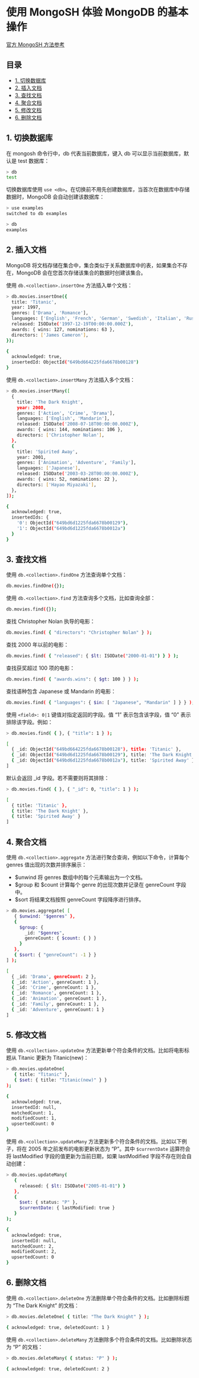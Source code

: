 # 使用 MongoSH 体验 MongoDB 的基本操作<!-- omit in toc -->

[官方 MongoSH 方法参考](https://www.mongodb.com/docs/manual/reference/method)

## 目录<!-- omit in toc -->

- [1. 切换数据库](#1-切换数据库)
- [2. 插入文档](#2-插入文档)
- [3. 查找文档](#3-查找文档)
- [4. 聚合文档](#4-聚合文档)
- [5. 修改文档](#5-修改文档)
- [6. 删除文档](#6-删除文档)

## 1. 切换数据库

在 mongosh 命令行中，db 代表当前数据库，键入 db 可以显示当前数据库，默认是 test 数据库：

```sh
> db
test
```

切换数据库使用 `use <db>`。在切换前不用先创建数据库，当首次在数据库中存储数据时，MongoDB 会自动创建该数据库：

```sh
> use examples
switched to db examples

> db
examples
```

## 2. 插入文档

MongoDB 将文档存储在集合中，集合类似于关系数据库中的表，如果集合不存在，MongoDB 会在您首次存储该集合的数据时创建该集合。

使用 `db.<collection>.insertOne` 方法插入单个文档：

```sh
> db.movies.insertOne({
  title: 'Titanic',
  year: 1997,
  genres: ['Drama', 'Romance'],
  languages: ['English', 'French', 'German', 'Swedish', 'Italian', 'Russian'],
  released: ISODate('1997-12-19T00:00:00.000Z'),
  awards: { wins: 127, nominations: 63 },
  directors: ['James Cameron'],
});

{
  acknowledged: true,
  insertedId: ObjectId("649bd664225fda6678b00128")
}
```

使用 `db.<collection>.insertMany` 方法插入多个文档：

```sh
> db.movies.insertMany([
  {
    title: 'The Dark Knight',
    year: 2008,
    genres: ['Action', 'Crime', 'Drama'],
    languages: ['English', 'Mandarin'],
    released: ISODate('2008-07-18T00:00:00.000Z'),
    awards: { wins: 144, nominations: 106 },
    directors: ['Christopher Nolan'],
  },
  {
    title: 'Spirited Away',
    year: 2001,
    genres: ['Animation', 'Adventure', 'Family'],
    languages: ['Japanese'],
    released: ISODate('2003-03-28T00:00:00.000Z'),
    awards: { wins: 52, nominations: 22 },
    directors: ['Hayao Miyazaki'],
  },
]);

{
  acknowledged: true,
  insertedIds: {
    '0': ObjectId("649bd6d1225fda6678b00129"),
    '1': ObjectId("649bd6d1225fda6678b0012a")
  }
}
```

## 3. 查找文档

使用 `db.<collection>.findOne` 方法查询单个文档：

```sh
db.movies.findOne({});
```

使用 `db.<collection>.find` 方法查询多个文档，比如查询全部：

```sh
db.movies.find({});
```

查找 Christopher Nolan 执导的电影：

```sh
db.movies.find( { "directors": "Christopher Nolan" } );
```

查找 2000 年以前的电影：

```sh
db.movies.find( { "released": { $lt: ISODate("2000-01-01") } } );
```

查找获奖超过 100 项的电影：

```sh
db.movies.find( { "awards.wins": { $gt: 100 } } );
```

查找语种包含 Japanese 或 Mandarin 的电影：

```sh
db.movies.find( { "languages": { $in: [ "Japanese", "Mandarin" ] } } );
```

使用 `<field>: 0|1` 键值对指定返回的字段。值 “1” 表示包含该字段，值 “0” 表示排除该字段。例如：

```sh
> db.movies.find( { }, { "title": 1 } );

[
  { _id: ObjectId("649bd664225fda6678b00128"), title: 'Titanic' },
  { _id: ObjectId("649bd6d1225fda6678b00129"), title: 'The Dark Knight' },
  { _id: ObjectId("649bd6d1225fda6678b0012a"), title: 'Spirited Away' }
]
```

默认会返回 \_id 字段。若不需要则将其排除：

```sh
> db.movies.find( { }, { "_id": 0, "title": 1 } );

[
  { title: 'Titanic' },
  { title: 'The Dark Knight' },
  { title: 'Spirited Away' }
]
```

## 4. 聚合文档

使用 `db.<collection>.aggregate` 方法进行聚合查询，例如以下命令，计算每个 genres 值出现的次数并排序展示：

- $unwind 将 genres 数组中的每个元素输出为一个文档。
- $group 和 $count 计算每个 genre 的出现次数并记录在 genreCount 字段中。
- $sort 将结果文档按照 genreCount 字段降序进行排序。

```sh
> db.movies.aggregate( [
   { $unwind: "$genres" },
   {
     $group: {
       _id: "$genres",
       genreCount: { $count: { } }
     }
   },
   { $sort: { "genreCount": -1 } }
] );

[
  { _id: 'Drama', genreCount: 2 },
  { _id: 'Action', genreCount: 1 },
  { _id: 'Crime', genreCount: 1 },
  { _id: 'Romance', genreCount: 1 },
  { _id: 'Animation', genreCount: 1 },
  { _id: 'Family', genreCount: 1 },
  { _id: 'Adventure', genreCount: 1 }
]
```

## 5. 修改文档

使用 `db.<collection>.updateOne` 方法更新单个符合条件的文档。比如将电影标题从 Titanic 更新为 Titanic(new)：

```sh
> db.movies.updateOne(
   { title: "Titanic" },
   { $set: { title: "Titanic(new)" } }
);

{
  acknowledged: true,
  insertedId: null,
  matchedCount: 1,
  modifiedCount: 1,
  upsertedCount: 0
}
```

使用 `db.<collection>.updateMany` 方法更新多个符合条件的文档。比如以下例子，将在 2005 年之前发布的电影更新状态为 “P”。其中 `$currentDate` 运算符会将 lastModified 字段的值更新为当前日期，如果 lastModified 字段不存在则会自动创建：

```sh
> db.movies.updateMany(
   {
     released: { $lt: ISODate("2005-01-01") }
   },
   {
     $set: { status: "P" },
     $currentDate: { lastModified: true }
   }
);

{
  acknowledged: true,
  insertedId: null,
  matchedCount: 2,
  modifiedCount: 2,
  upsertedCount: 0
}
```

## 6. 删除文档

使用 `db.<collection>.deleteOne` 方法删除单个符合条件的文档。比如删除标题为 “The Dark Knight” 的文档：

```sh
> db.movies.deleteOne( { title: "The Dark Knight" } );

{ acknowledged: true, deletedCount: 1 }
```

使用 `db.<collection>.deleteMany` 方法删除多个符合条件的文档。比如删除状态为 “P” 的文档：

```sh
> db.movies.deleteMany( { status: "P" } );

{ acknowledged: true, deletedCount: 2 }
```
